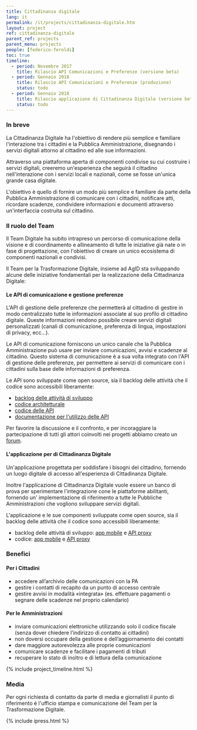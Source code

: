 ```yaml
---
title: Cittadinanza digitale
lang: it
permalink: /it/projects/cittadinanza-digitale.htm
layout: project
ref: cittadinanza-digitale
parent_ref: projects
parent_menu: projects
people: [federico-feroldi]
toc: true
timeline:
  - period: Novembre 2017
    title: Rilascio API Comunicazioni e Preferenze (versione beta)
  - period: Gennaio 2018
    title: Rilascio API Comunicazioni e Preferenze (produzione)
    status: todo
  - period: Gennaio 2018
    title: Rilascio applicazione di Cittadinanza Digitale (versione beta)
    status: todo
---
```


### In breve

La Cittadinanza Digitale ha l'obiettivo di rendere più semplice e familiare
l'interazione tra i cittadini e la Pubblica Amministrazione, disegnando i
servizi digitali attorno al cittadino ed alle sue informazioni.

Attraverso una piattaforma aperta di componenti condivise su cui costruire i
servizi digitali, creeremo un'esperienza che seguirà il cittadino
nell'interazione con i servizi locali e nazionali, come se fosse un'unica
grande casa digitale.

L'obiettivo è quello di fornire un modo più semplice e familiare da parte della
Pubblica Amministrazione di comunicare con i cittadini, notificare atti,
ricordare scadenze, condividere informazioni e documenti attraverso
un'interfaccia costruita sul cittadino.

### Il ruolo del Team

Il Team Digitale ha subito intrapreso un percorso di comunicazione della
visione e di coordinamento e allineamento di tutte le iniziative già nate o in
fase di progettazione, con l'obiettivo di creare un unico ecosistema di
componenti nazionali e condivisi.

Il Team per la Trasformazione Digitale, insieme ad AgID sta sviluppando alcune
delle iniziative fondamentali per la realizzazione della Cittadinanza Digitale:

#### Le API di comunicazione e gestione preferenze

L'API di gestione delle preferenze che permetterà al cittadino di gestire in
modo centralizzato tutte le informazioni associate al suo profilo di cittadino
digitale. Queste informazioni rendono possibile creare servizi digitali
personalizzati (canali di comunicazione, preferenza di lingua, impostazioni di
privacy, ecc…).

Le API di comunicazione forniscono un unico canale che la Pubblica
Amministrazione può usare per inviare comunicazioni, avvisi e scadenze al
cittadino. Questo sistema di comunicazione è a sua volta integrato con l'API
di gestione delle preferenze, per permettere ai servizi di comunicare con i
cittadini sulla base delle informazioni di preferenza.

Le API sono sviluppate come open source, sia il backlog delle attività che il
codice sono accessibili liberamente:

*   [backlog delle attività di sviluppo](https://www.pivotaltracker.com/n/projects/2088623)
*   [codice architetturale](https://github.com/teamdigitale/digital-citizenship)
*   [codice delle API](https://github.com/teamdigitale/digital-citizenship-functions)
*   [documentazione per l'utilizzo delle API](https://teamdigitale.github.io/digital-citizenship/)

Per favorire la discussione e il confronto, e per incoraggiare la partecipazione
di tutti gli attori coinvolti nei progetti abbiamo creato un [forum](https://forum.italia.it/c/piano-triennale/piattaforme-abilitanti).

#### L'applicazione per di Cittadinanza Digitale

Un'applicazione progettata per soddisfare i bisogni del cittadino, fornendo un
luogo digitale di accesso all'esperienza di Cittadinanza Digitale.

Inoltre l'applicazione di Cittadinanza Digitale vuole essere un banco di prova
per sperimentare l'integrazione cone le piattaforme abilitanti, fornendo un'
implementazione di riferimento a tutte le Pubbliche Amministrazioni che vogliono
sviluppare servizi digitali.

L'applicazione e le sue componenti sviluppate come open source, sia il backlog
delle attività che il codice sono accessibili liberamente:

*   backlog delle attività di sviluppo: [app mobile](https://www.pivotaltracker.com/n/projects/2048617)
    e [API proxy](https://www.pivotaltracker.com/n/projects/2116794)
*   codice: [app mobile](https://github.com/teamdigitale/italia-app)
    e [API proxy](https://github.com/teamdigitale/italia-backend)

### Benefici

#### Per i Cittadini

*   accedere all’archivio delle comunicazioni con la PA
*   gestire i contatti di recapito da un punto di accesso centrale
*   gestire avvisi in modalità «integrata» (es. effettuare pagamenti o segnare
    delle scadenze nel proprio calendario)

#### Per le Amministrazioni

*   inviare comunicazioni elettroniche utilizzando solo il codice fiscale (senza
    dover chiedere l’indirizzo di contatto ai cittadini)
*   non doversi occupare della gestione e dell’aggiornamento dei contatti
*   dare maggiore autorevolezza alle proprie comunicazioni
*   comunicare scadenze e facilitare i pagamenti di tributi
*   recuperare lo stato di inoltro e di lettura della comunicazione

{% include project_timeline.html %}

### Media

Per ogni richiesta di contatto da parte di media e giornalisti il punto di
riferimento è l'ufficio stampa e comunicazione del Team per la Trasformazione
Digitale.

{% include ipress.html %}
<div id="content-ipress" data-key="01e87bed-f52e-4d6d-af32-c4ea59fd300a" data-lang="it" data-size="100" data-tag="5"></div>
<script type="text/javascript" src="/js/ipress.js"></script>
